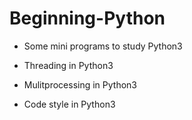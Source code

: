 # Beginning-Python
- Some mini programs to study Python3

- Threading in Python3

- Mulitprocessing in Python3

- Code style in Python3
